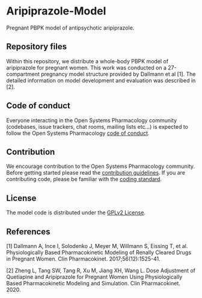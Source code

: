 # Aripiprazole-Model
Pregnant PBPK model of antipsychotic aripiprazole.

## Repository files
Within this repository, we distribute a whole-body PBPK model of aripiprazole for pregnant women. This work was conducted on a 27-compartment pregnancy model structure provided by Dallmann et al [1]. The detailed information on model development and evaluation was described in [2].

## Code of conduct
Everyone interacting in the Open Systems Pharmacology community (codebases, issue trackers, chat rooms, mailing lists etc...) is expected to follow the Open Systems Pharmacology [code of conduct](https://github.com/Open-Systems-Pharmacology/Suite/blob/master/CODE_OF_CONDUCT.md#contributor-covenant-code-of-conduct).

## Contribution
We encourage contribution to the Open Systems Pharmacology community. Before getting started please read the [contribution guidelines](https://github.com/Open-Systems-Pharmacology/Suite/blob/master/CONTRIBUTING.md#ways-to-contribute). If you are contributing code, please be familiar with the [coding standard](https://github.com/Open-Systems-Pharmacology/Suite/blob/master/CODING_STANDARDS.md#visual-studio-settings).

## License
The model code is distributed under the [GPLv2 License](https://github.com/Open-Systems-Pharmacology/Suite/blob/develop/LICENSE).

## References
[1] Dallmann A, Ince I, Solodenko J, Meyer M, Willmann S, Eissing T, et al. Physiologically Based Pharmacokinetic Modeling of Renally Cleared Drugs in Pregnant Women. Clin Pharmacokinet. 2017;56(12):1525-41.

[2] Zheng L, Tang SW, Tang R, Xu M, Jiang XH, Wang L. Dose Adjustment of Quetiapine and Aripiprazole for Pregnant Women Using Physiologically Based Pharmacokinetic Modeling and Simulation. Clin Pharmacokinet. 2020.
